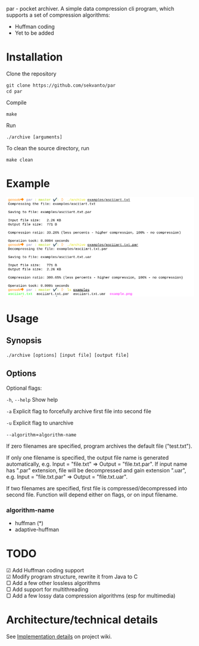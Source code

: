 par - pocket archiver. A simple data compression cli program, which supports a set of compression algorithms:

* Huffman coding
* Yet to be added

# Installation

Clone the repository
```
git clone https://github.com/sekvanto/par
cd par
```
Compile
```
make
```
Run
```
./archive [arguments]
```
To clean the source directory, run
```
make clean
```

# Example

![example](examples/example.png)

# Usage

## Synopsis

```
./archive [options] [input file] [output file]
```

## Options

Optional flags:

`-h`, `--help` Show help

`-a` Explicit flag to forcefully archive first file into second file

`-u` Explicit flag to unarchive

`--algorithm`=`algorithm-name`

If zero filenames are specified, program archives the default file ("test.txt").

If only one filename is specified, the output file name is generated automatically, e.g. Input = "file.txt" => Output = "file.txt.par". If input name has ".par" extension, file will be decompressed and gain extension ".uar", e.g. Input = "file.txt.par" => Output = "file.txt.uar".

If two filenames are specified, first file is compressed/decompressed into second file. Function will depend either on flags, or on input filename.

### algorithm-name

* huffman (\*)
* adaptive-huffman

# TODO

☑  Add Huffman coding support\
☑  Modify program structure, rewrite it from Java to C\
▢  Add a few other lossless algorithms\
▢  Add support for multithreading\
▢  Add a few lossy data compression algorithms (esp for multimedia)

# Architecture/technical details

See [Implementation details](https://github.com/sekvanto/par/wiki/Implementation-details) on project wiki.
